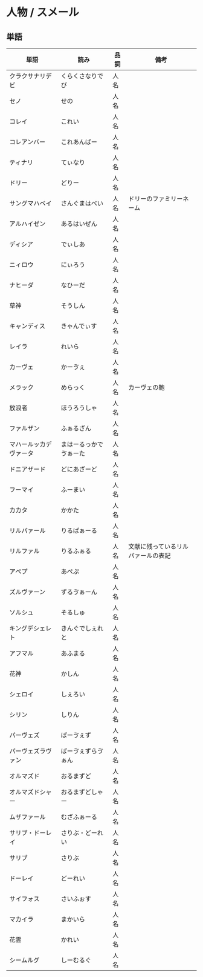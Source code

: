# 人物 / スメール

## 単語

|単語|読み|品詞|備考|
|---|---|---|---|
|クラクサナリデビ|くらくさなりでび|人名||
|セノ|せの|人名||
|コレイ|これい|人名||
|コレアンバー|これあんばー|人名||
|ティナリ|てぃなり|人名||
|ドリー|どりー|人名||
|サングマハベイ|さんぐまはべい|人名|ドリーのファミリーネーム|
|アルハイゼン|あるはいぜん|人名||
|ディシア|でぃしあ|人名||
|ニィロウ|にぃろう|人名||
|ナヒーダ|なひーだ|人名||
|草神|そうしん|人名||
|キャンディス|きゃんでぃす|人名||
|レイラ|れいら|人名||
|カーヴェ|かーゔぇ|人名||
|メラック|めらっく|人名|カーヴェの鞄|
|放浪者|ほうろうしゃ|人名||
|ファルザン|ふぁるざん|人名||
|マハールッカデヴァータ|まはーるっかでゔぁーた|人名||
|ドニアザード|どにあざーど|人名||
|フーマイ|ふーまい|人名||
|カカタ|かかた|人名||
|リルパァール|りるぱぁーる|人名||
|リルファル|りるふぁる|人名|文献に残っているリルパァールの表記|
|アペプ|あぺぷ|人名||
|ズルヴァーン|ずるゔぁーん|人名||
|ソルシュ|そるしゅ|人名||
|キングデシェレト|きんぐでしぇれと|人名||
|アフマル|あふまる|人名||
|花神|かしん|人名||
|シェロイ|しぇろい|人名||
|シリン|しりん|人名||
|パーヴェズ|ぱーゔぇず|人名||
|パーヴェズラヴァン|ぱーゔぇずらゔぁん|人名||
|オルマズド|おるまずど|人名||
|オルマズドシャー|おるまずどしゃー|人名||
|ムザファール|むざふぁーる|人名||
|サリブ・ドーレイ|さりぶ・どーれい|人名||
|サリブ|さりぶ|人名||
|ドーレイ|どーれい|人名||
|サイフォス|さいふぉす|人名||
|マカイラ|まかいら|人名||
|花霊|かれい|人名||
|シームルグ|しーむるぐ|人名||